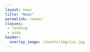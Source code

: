 ```yaml
---
layout: news
title: "News"
permalink: /news/
classes:
 - landing
 - wide
header:
  overlay_image: /assets/img/ivy.jpg
---
```



